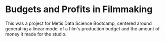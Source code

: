 # Budgets and Profits in Filmmaking
This was a project for Metis Data Science Bootcamp, centered around generating a linear model of a film's production budget and the amount of money it made for the studio.

